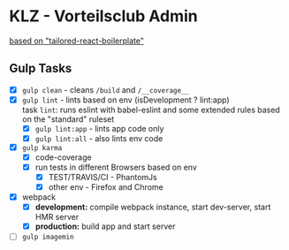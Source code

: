 # KLZ - Vorteilsclub Admin
[based on "tailored-react-boilerplate"](https://github.com/DoubleU23/tailored-react-env)

## Gulp Tasks

* [x] `gulp clean` - cleans `/build` and `/__coverage__`
* [x] `gulp lint`  - lints based on env (isDevelopment ? lint:app)  
    task `lint`: runs eslint with babel-eslint and some extended rules based on the "standard" ruleset
  * [x] `gulp lint:app` - lints app code only
  * [x] `gulp lint:all` - also lints env code
* [x] `gulp karma`
  * [x] code-coverage
  * [x] run tests in different Browsers based on env
      * [x] TEST/TRAVIS/CI - PhantomJs
      * [x] other env - Firefox and Chrome
* [x] webpack
  * [x] __development:__ compile webpack instance, start dev-server, start HMR server
  * [x] __production:__ build app and start server
* [ ] `gulp imagemin`
